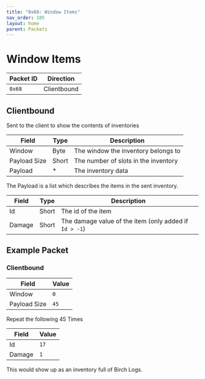 ```yaml
---
title: "0x68: Window Items"
nav_order: 105
layout: home
parent: Packets
---
```


# Window Items

| Packet ID | Direction |
| --------- | --------- |
| `0x68`    | Clientbound |

## Clientbound
Sent to the client to show the contents of inventories

| Field     | Type   | Description                                       |
| --------- | ------ | ------------------------------------------------- |
| Window | Byte | The window the inventory belongs to |
| Payload Size | Short | The number of slots in the inventory |
| Payload | * | The inventory data |

The Payload is a list which describes the items in the sent inventory.

| Field     | Type   | Description                                       |
| --------- | ------ | ------------------------------------------------- |
| Id | Short | The id of the item |
| Damage | Short | The damage value of the item (only added if `Id > -1`) |

## Example Packet

### Clientbound

| Field     | Value    |
| --------- | -------- |
| Window | `0` |
| Payload Size | `45` |

Repeat the following 45 Times

| Field     | Value    |
| --------- | -------- |
| Id | `17` |
| Damage | `1` |

This would show up as an inventory full of Birch Logs.